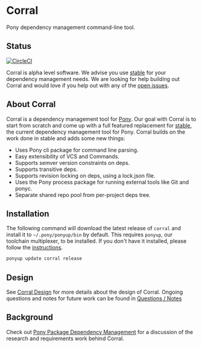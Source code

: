 # Corral

Pony dependency management command-line tool.

## Status

[![CircleCI](https://circleci.com/gh/ponylang/corral.svg?style=svg)](https://circleci.com/gh/ponylang/corral)

Corral is alpha level software. We advise you use [stable](https://github.com/ponylang/pony-stable) for your dependency management needs. We are looking for help building out Corral and would love if you help out with any of the [open issues](https://github.com/ponylang/corral/issues).

## About Corral

Corral is a dependency management tool for [Pony](https://www.ponylang.io). Our goal with Corral is to start from scratch and come up with a full featured replacement for [stable](https://github.com/ponylang/pony-stable), the current dependency management tool for Pony. Corral builds on the work done in stable and adds some new things:

- Uses Pony cli package for command line parsing.
- Easy extensibility of VCS and Commands.
- Supports semver version constraints on deps.
- Supports transitive deps.
- Supports revision locking on deps, using a lock.json file.
- Uses the Pony process package for running external tools like Git and ponyc.
- Separate shared repo pool from per-project deps tree.

## Installation

The following command will download the latest release of `corral` and install it to `~/.pony/ponyup/bin` by default. This requires `ponyup`, our toolchain multiplexer, to be installed. If you don't have it installed, please follow the [instructions](https://github.com/ponylang/ponyup#installing-ponyup).

```bash
ponyup update corral release
```

## Design

See [Corral Design](doc/design.md) for more details about the design of Corral. Ongoing questions and notes for future work can be found in [Questions / Notes](doc/questions_notes.md)

## Background

Check out [Pony Package Dependency Management](doc/package_dependency_management.md) for a discussion of the research and requirements work behind Corral.
